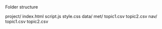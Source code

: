 Folder structure 

project/
  index.html
  script.js
  style.css
  data/
    met/
      topic1.csv
      topic2.csv
    nav/
      topic1.csv
      topic2.csv
